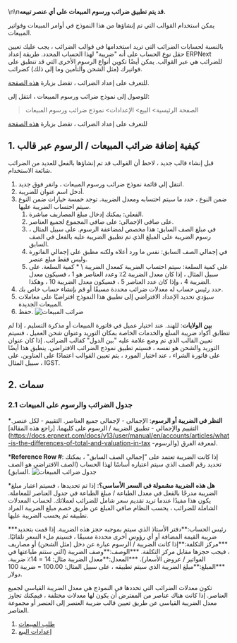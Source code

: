 \n\n**قد يتم تطبيق ضرائب ورسوم المبيعات على أي عنصر تبيعه.**

يمكن استخدام القوالب التي تم إنشاؤها من هذا النموذج في أوامر المبيعات وفواتير المبيعات.

بالنسبة لحسابات الضرائب التي تريد استخدامها في قوالب الضرائب ، يجب عليك تعيين حقل نوع الحساب على أنه "ضريبة" لهذا الحساب المحدد. طريقة إعداد ERPNext للضرائب هي عبر القوالب. يمكن أيضًا تكوين أنواع الرسوم الأخرى التي قد تنطبق على فواتيرك (مثل الشحن والتأمين وما إلى ذلك) كضرائب.

للتعرف على إعداد الضرائب ، تفضل بزيارة [هذه الصفحة](https://docs.erpnext.com/docs/v13/user/manual/en/setting-up/setting-up-taxes).

للوصول إلى نموذج ضرائب ورسوم المبيعات ، انتقل إلى:

> الصفحة الرئيسية> البيع> الإعدادات> نموذج ضرائب ورسوم المبيعات

للتعرف على إعداد الضرائب ، تفضل بزيارة [هذه الصفحة](https://docs.erpnext.com/docs/v13/user/manual/en/setting-up/setting-up-taxes)

## 1. كيفية إضافة ضرائب المبيعات / الرسوم عبر قالب

قبل إنشاء قالب جديد ، لاحظ أن القوالب قد تم إنشاؤها بالفعل للعديد من الضرائب شائعة الاستخدام.

1. انتقل إلى قائمة نموذج ضرائب ورسوم المبيعات ، وانقر فوق جديد.
2. أدخل اسم عنوان للضريبة.
3. ضمن النوع ، حدد ما سيتم احتسابه ومعدل الضريبة. توجد خمسة خيارات ضمن النوع سيتم احتساب الضريبة عليها.
    1. الفعلي: يمكنك إدخال مبلغ المصاريف مباشرة.
    2. على صافي الإجمالي: على صافي المجموع لجميع العناصر.
    3. في مبلغ الصف السابق: هذا مخصص لمضاعفة الرسوم. على سبيل المثال ، رسوم الضريبة على المبلغ الذي تم تطبيق الضريبة عليه بالفعل في الصف السابق.
    4. في إجمالي الصف السابق: نفس ما ورد أعلاه ولكنه مطبق على إجمالي الفاتورة وليس فقط مبلغ عنصر.
    5. على كمية السلعة: سيتم احتساب الضريبة كمعدل الضريبة \ * كمية السلعة. على سبيل المثال ، إذا كان معدل الضريبة 2٪ وعدد العناصر هو 1 ، فسيكون معدل الضريبة 4 ، وإذا كان عدد العناصر 5 ، فسيكون معدل الضريبة 10 ، وهكذا.
4. حدد رئيس حساب له معدلات ضرائب محددة مسبقًا أو قم بإنشاء حساب خاص بك.
5. سيؤدي تحديد الإعداد الافتراضي إلى تطبيق هذا النموذج افتراضيًا على معاملات المبيعات الجديدة.
6. حفظ. ![ضرائب المبيعات](https://docs.erpnext.com/files/sales-taxes.png)

**بين الولايات**: للهند. عند اختيار عميل في فاتورة المبيعات أو مذكرة التسليم ، إذا لم تتطابق أكواد ضريبة السلع والخدمات الخاصة بمكان التوريد وعنوان شحن العميل ، فسيتم تعيين القالب الذي تم وضع علامة عليه "بين الدول" كقالب الضرائب. إذا كان عنوان التوريد والشحن هو نفسه ، فسيتم تطبيق نموذج الضرائب الافتراضي. ينطبق هذا أيضًا على فاتورة الشراء ، عند اختيار المورد ، يتم تعيين القوالب اعتمادًا على العناوين. على سبيل المثال ، IGST.

## 2. سمات

### 2.1 جدول الضرائب والرسوم على المبيعات

***النظر في الضريبة أو الرسوم**: الإجمالي - لإجمالي جميع العناصر. التقييم - لكل عنصر. التقييم والإجمالي - تطبيق الضريبة / الرسوم على كليهما. [راجع هذه المقالة](https://docs.erpnext.com/docs/v13/user/manual/en/accounts/articles/what-is-the-differences-of-total-and-valuation-in-tax -والرسوم) لمعرفة الفرق.
    
***Reference Row #**: إذا كانت الضريبة تعتمد على "إجمالي الصف السابق" ، يمكنك تحديد رقم الصف الذي سيتم اعتباره أساسًا لهذا الحساب (الصف الافتراضي هو الصف السابق). ![جدول ضرائب المبيعات](https://docs.erpnext.com/files/sales-taxes-table.png)
    
***هل هذه الضريبة مشمولة في السعر الأساسي؟**: إذا تم تحديدها ، فسيتم اعتبار مبلغ الضريبة مدرجًا بالفعل في معدل الطباعة / مبلغ الطباعة في جدول العناصر للمعاملة. يكون هذا مفيدًا عندما تريد تقديم سعر شامل للضرائب لعملائك. لحساب المعدلات الشاملة للضرائب ، يحسب النظام صافي المبلغ عن طريق خصم مبلغ الضريبة المراد تطبيقه ثم يحسب الضريبة عليها.
    
***رئيس الحساب:**دفتر الأستاذ الذي سيتم بموجبه حجز هذه الضريبة. إذا قمت بتحديد ضريبة القيمة المضافة أو أي رؤوس أخرى محددة مسبقًا ، فسيتم ملء السعر تلقائيًا.
***مركز التكلفة:**إذا كانت الضريبة / الرسوم عبارة عن دخل (مثل الشحن) أو مصاريف ، فيجب حجزها مقابل مركز التكلفة.
***الوصف:**وصف الضريبة (التي ستتم طباعتها في الفواتير / عروض الأسعار).
***المعدل:**معدل الضريبة مثال: 14 = 14٪ ضريبة.
***المبلغ:**مبلغ الضريبة الذي سيتم تطبيقه ، على سبيل المثال: 100.00 = ضريبة 100 دولار.

تكون معدلات الضرائب التي تحددها في النموذج هي معدل الضريبة القياسي لجميع العناصر. إذا كانت هناك عناصر من المفترض أن يكون لها معدلات مختلفة ، فيمكنك تجاوز معدل الضريبة القياسي عن طريق تعيين قالب ضريبة العنصر إلى العنصر أو مجموعة العناصر.

1. [طلب المبيعات](https://docs.erpnext.com/docs/v13/user/manual/en/selling/sales-order)
2. [إعدادات البيع](https://docs.erpnext.com/docs/v13/user/manual/en/selling/selling-settings)